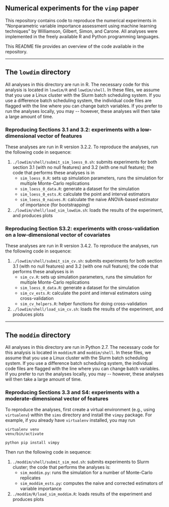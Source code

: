## Numerical experiments for the `vimp` paper

This repository contains code to reproduce the numerical experiments in "Nonparametric variable importance assessment using machine learning techniques" by Williamson, Gilbert, Simon, and Carone. All analyses were implemented in the freely available R and Python programming languages.

This README file provides an overview of the code available in the repository.  

-----

## The `lowdim` directory

All analyses in this directory are run in R. The necessary code for this analysis is located in `lowdim/R` and `lowdim/shell`. In these files, we assume that you use a Linux cluster with the Slurm batch scheduling system. If you use a difference batch scheduling system, the individual code files are flagged with the line where you can change batch variables. If you prefer to run the analyses locally, you may -- however, these analyses will then take a large amount of time.

### Reproducing Sections 3.1 and 3.2: experiments with a low-dimensional vector of features

These analyses are run in R version 3.2.2. To reproduce the analyses, run the following code in sequence:

1. `./lowdim/shell/submit_sim_loess_0.sh`: submits experiments for both section 3.1 (with no null features) and 3.2 (with one null feature); the code that performs these analyses is in 
    * `sim_loess_0.R`: sets up simulation parameters, runs the simulation for multiple Monte-Carlo replications
    * `sim_loess_0_data.R`: generate a dataset for the simulation
    * `sim_loess_0_ests.R`: calculate the point and interval estimators
    * `sim_loess_0_naives.R`: calculate the naive ANOVA-based estimator of importance (for bootstrapping) 
2. `./lowdim/shell/load_sim_lowdim.sh`: loads the results of the experiment, and produces plots


### Reproducing Section S3.2: experiments with cross-validation on a low-dimensional vector of covariates

These analyses are run in R version 3.4.2. To reproduce the analyses, run the following code in sequence:

1. `./lowdim/shell/submit_sim_cv.sh`: submits experiments for both section 3.1 (with no null features) and 3.2 (with one null feature); the code that performs these analyses is in 
    * `sim_cv.R`: sets up simulation parameters, runs the simulation for multiple Monte-Carlo replications
    * `sim_loess_0_data.R`: generate a dataset for the simulation
    * `sim_cv_ests.R`: calculate the point and interval estimators using cross-validation
    * `sim_cv_helpers.R`: helper functions for doing cross-validation
2. `./lowdim/shell/load_sim_cv.sh`: loads the results of the experiment, and produces plots


-----

## The `moddim` directory

All analyses in this directory are run in Python 2.7. The necessary code for this analysis is located in `moddim/R` and `moddim/shell`. In these files, we assume that you use a Linux cluster with the Slurm batch scheduling system. If you use a difference batch scheduling system, the individual code files are flagged with the line where you can change batch variables. If you prefer to run the analyses locally, you may -- however, these analyses will then take a large amount of time.

### Reproducing Sections 3.3 and S4: experiments with a moderate-dimensional vector of features

To reproduce the analyses, first create a virtual environment (e.g., using `virtualenv`) within the `sims` directory and install the `vimpy` package. For example, if you already have `virtualenv` installed, you may run

```
virtualenv venv
venv/bin/activate

python pip install vimpy
``` 

Then run the following code in sequence:

1. `./moddim/shell/submit_sim_mod.sh`: submits experiments to Slurm cluster; the code that performs the analyses is:
    * `sim_moddim.py`: runs the simulation for a number of Monte-Carlo replicates
    * `sim_moddim_ests.py`: computes the naive and corrected estimators of variable importance
2. `./moddim/R/load_sim_moddim.R`: loads results of the experiment and produces plots
